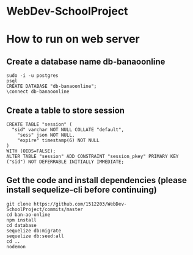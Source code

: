 # WebDev-SchoolProject
# How to run on web server

## Create a database name db-banaoonline
```
sudo -i -u postgres
psql
CREATE DATABASE "db-banaoonline";
\connect db-banaoonline
```
## Create a table to store session
```
CREATE TABLE "session" (
  "sid" varchar NOT NULL COLLATE "default",
    "sess" json NOT NULL,
    "expire" timestamp(6) NOT NULL
)
WITH (OIDS=FALSE);
ALTER TABLE "session" ADD CONSTRAINT "session_pkey" PRIMARY KEY ("sid") NOT DEFERRABLE INITIALLY IMMEDIATE;
```
## Get the code and install dependencies (please install sequelize-cli before continuing)
```
git clone https://github.com/1512203/WebDev-SchoolProject/commits/master
cd ban-ao-online
npm install 
cd database
sequelize db:migrate
sequelize db:seed:all
cd ..
nodemon
```
